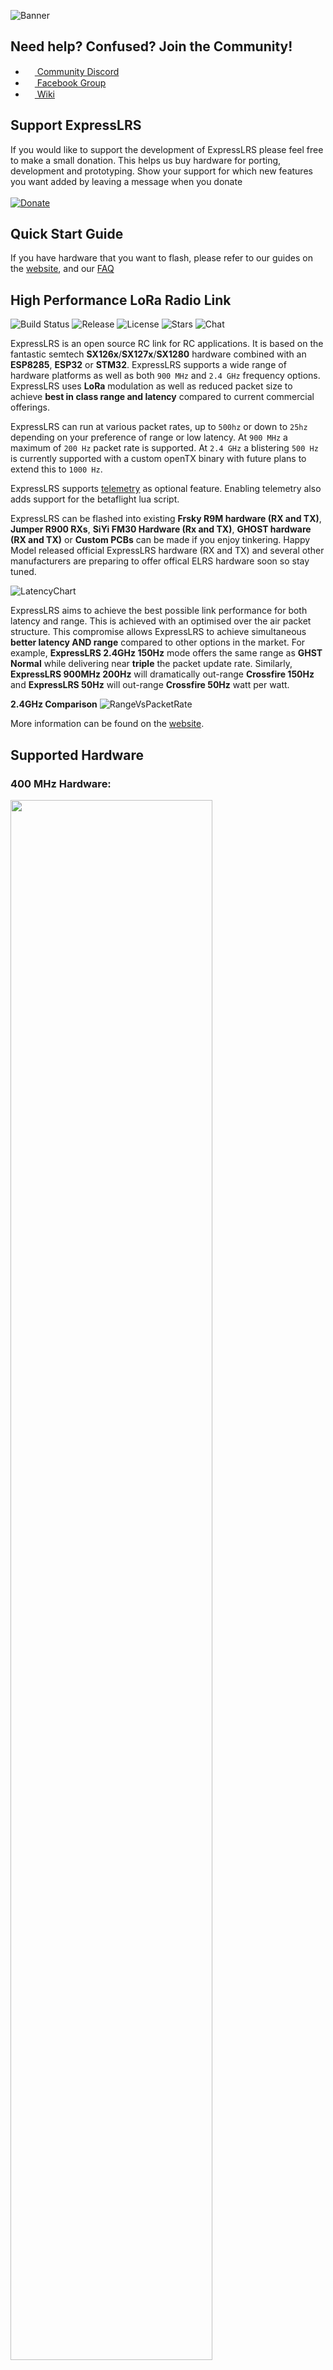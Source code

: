 ![Banner](https://github.com/ExpressLRS/ExpressLRS-Hardware/blob/master/img/banner.png)

## Need help? Confused? Join the Community!
 * [<img src="https://camo.githubusercontent.com/79fcdc7c43f1a1d7c175827976ffee8177814a016fb1b9578ff70f1aef759578/68747470733a2f2f6564656e742e6769746875622e696f2f537570657254696e7949636f6e732f696d616765732f7376672f646973636f72642e737667" width="15" height="15"> Community Discord](https://discord.gg/dS6ReFY)
 * [<img src="https://camo.githubusercontent.com/8f245234577766478eaf3ee72b0615e99bb9ef3eaa56e1c37f75692811181d5c/68747470733a2f2f6564656e742e6769746875622e696f2f537570657254696e7949636f6e732f696d616765732f7376672f66616365626f6f6b2e737667" width="15" height="15"> Facebook Group](https://www.facebook.com/groups/636441730280366)
 * [<img src="https://camo.githubusercontent.com/b079fe922f00c4b86f1b724fbc2e8141c468794ce8adbc9b7456e5e1ad09c622/68747470733a2f2f6564656e742e6769746875622e696f2f537570657254696e7949636f6e732f696d616765732f7376672f6769746875622e737667" width="15" height="15"> Wiki](https://github.com/ExpressLRS/ExpressLRS/wiki)

## Support ExpressLRS
If you would like to support the development of ExpressLRS please feel free to make a small donation. This helps us buy hardware for porting, development and prototyping. Show your support for which new features you want added by leaving a message when you donate<br/><br/>
[![Donate](https://img.shields.io/badge/Donate-PayPal-253B80.svg)](https://www.paypal.com/donate?hosted_button_id=FLHGG9DAFYQZU)

## Quick Start Guide
If you have hardware that you want to flash, please refer to our guides on the [website](https://www.expresslrs.org/), and our [FAQ](https://www.expresslrs.org/faq/)

## High Performance LoRa Radio Link

![Build Status](https://github.com/ExpressLRS/ExpressLRS/workflows/Build%20ExpressLRS/badge.svg)
![Release](https://img.shields.io/github/v/release/ExpressLRS/ExpressLRS?include_prereleases)
![License](https://img.shields.io/github/license/ExpressLRS/ExpressLRS)
![Stars](https://img.shields.io/github/stars/ExpressLRS/ExpressLRS)
![Chat](https://img.shields.io/discord/596350022191415318)

ExpressLRS is an open source RC link for RC applications. It is based on the fantastic semtech **SX126x**/**SX127x**/**SX1280** hardware combined with an **ESP8285**, **ESP32** or **STM32**. ExpressLRS supports a wide range of hardware platforms as well as both `900 MHz` and `2.4 GHz` frequency options. ExpressLRS uses **LoRa** modulation as well as reduced packet size to achieve **best in class range and latency** compared to current commercial offerings.

ExpressLRS can run at various packet rates, up to `500hz` or down to `25hz` depending on your preference of range or low latency. At `900 MHz` a maximum of `200 Hz` packet rate is supported. At `2.4 GHz` a blistering `500 Hz` is currently supported with a custom openTX binary with future plans to extend this to `1000 Hz`.

ExpressLRS supports [telemetry](https://github.com/ExpressLRS/ExpressLRS/wiki/OpenTX-and-Betaflight-Setup#telemetry) as optional feature. Enabling telemetry also adds support for the betaflight lua script.

ExpressLRS can be flashed into existing **Frsky R9M hardware (RX and TX)**, **Jumper R900 RXs**, **SiYi FM30 Hardware (Rx and TX)**, **GHOST hardware (RX and TX)** or **Custom PCBs** can be made if you enjoy tinkering. Happy Model released official ExpressLRS hardware (RX and TX) and several other manufacturers are preparing to offer offical ELRS hardware soon so stay tuned.

![LatencyChart](https://github.com/ExpressLRS/ExpressLRS-Hardware/blob/master/img/Average%20Total%20Latency.png)

ExpressLRS aims to achieve the best possible link performance for both latency and range. This is achieved with an optimised over the air packet structure. This compromise allows ExpressLRS to achieve simultaneous **better latency AND range** compared to other options in the market. For example, **ExpressLRS 2.4GHz 150Hz** mode offers the same range as **GHST Normal** while delivering near **triple** the packet update rate. Similarly, **ExpressLRS 900MHz 200Hz** will dramatically out-range **Crossfire 150Hz** and **ExpressLRS 50Hz** will out-range **Crossfire 50Hz** watt per watt.

**2.4GHz Comparison**
![RangeVsPacketRate](https://github.com/ExpressLRS/ExpressLRS-Hardware/blob/master/img/pktrate_vs_sens.png)

More information can be found on the [website](https://www.expresslrs.org/).


## Supported Hardware

### 400 MHz Hardware:

<img src="https://github.com/pkurucz/ExpressLRS-Hardware/blob/master/img/400Mhardware.jpg" width = "80%">

- **TX**
    - [PK Hawk v1 400Mhz TX](https://github.com/pkurucz/ExpressLRS-Hawk/tree/hawk) (Work in Progress)
- **RX**
    - [PK Hawk v1 400Mhz RX](https://github.com/pkurucz/ExpressLRS-Hawk/tree/hawk) (Work in Progress)

### 900 MHz Hardware:

<img src="https://github.com/ExpressLRS/ExpressLRS-Hardware/blob/master/img/900Mhardware.jpg" width = "80%">

- **TX**
    - [FrSky R9M (2018)](https://www.frsky-rc.com/product/r9m/) (Full Support, requires resistor mod)
    - [FrSky R9M (2019)](https://www.frsky-rc.com/product/r9m-2019/) (Full Support, no mod required)
    - [FrSky R9M Lite](https://www.frsky-rc.com/product/r9m-lite/) (Full Support, power limited)
    - [TTGO LoRa V1/V2](http://www.lilygo.cn/products.aspx?TypeId=50003&fid=t3:50003:3) (Full Support, V2 recommended w/50 mW power limit)
    - [Namimno Voyager 900 TX](http://www.namimno.com/product.html) (Full Support off the shelf)
    - [HappyModel ES915TX](http://www.happymodel.cn/index.php/2021/02/19/expresslrs-module-es915tx-long-range-915mhz-transmitter-and-es915rx-receiver/) (Full Support off the shelf)
    - [HappyModel ES900TX](http://www.happymodel.cn/index.php/2021/02/19/expresslrs-module-es915tx-long-range-915mhz-transmitter-and-es915rx-receiver/) (Full Support off the shelf)
    - DIY Module (Full Support, 50mW limit, limited documentation)
    - [BetaFPV Nano 900Mhz TX](https://betafpv.com/products/elrs-nano-tx-module?variant=39416993415302) (Full Support, 500 mW output power)
- **RX**
    - [FrSky R9mm](https://www.frsky-rc.com/product/r9-mm-ota/) (Full Support, OTA version can be used)
    - [FrSky R9 Mini](https://www.frsky-rc.com/product/r9-mini-ota/) (Full Support, OTA version can be used)
    - [FrSky R9mx](https://www.frsky-rc.com/product/r9-mx/) (Full Support)
    - [FrSky R9 Slim+](https://www.frsky-rc.com/product/r9-slim-ota/) (Full Support, OTA version can be used)
    - [Jumper R900 mini](https://www.jumper-b2b.com/jumper-r900-mini-receiver-900mhz-long-range-rx-p0083.html) (Full Support, only flashable via STLink, Bad Stock antenna)
    - [DIY mini RX](https://github.com/ExpressLRS/ExpressLRS-Hardware/tree/master/PCB/900MHz/RX_Mini_v1.1) (Full Support, supports WiFi Updates)
    - [DIY 20x20 RX](https://github.com/ExpressLRS/ExpressLRS-Hardware/tree/master/PCB/900MHz/RX_20x20_0805_SMD) (Full Support, supports WiFi Updates)
    - [HappyModel ES915RX](http://www.happymodel.cn/index.php/2021/02/19/expresslrs-module-es915tx-long-range-915mhz-transmitter-and-es915rx-receiver/) (Full Support off the shelf)    
    - [HappyModel ES900RX](http://www.happymodel.cn/index.php/2021/02/19/expresslrs-module-es915tx-long-range-915mhz-transmitter-and-es915rx-receiver/) (Full Support off the shelf)
    - [Namimno Voyager 900 RX](http://www.namimno.com/product.html) (Full Support off the shelf)
    - [BetaFPV Nano 900Mhz RX](https://betafpv.com/products/elrs-nano-receiver?variant=39416095441030) (Full Support, supports WiFi Updates)

### 2.4 GHz Hardware:

<img src="https://github.com/ExpressLRS/ExpressLRS-Hardware/blob/master/img/24Ghardware.jpg" width = "80%">

- **TX**
    - [DIY JR Bay](https://github.com/ExpressLRS/ExpressLRS-Hardware/tree/master/PCB/2400MHz/TX_SX1280) (Full Support, ~24dBm measured at 250mw, supports WiFi Updates)
    - [DIY Slim TX](https://github.com/ExpressLRS/ExpressLRS-Hardware/tree/master/PCB/2400MHz/TX_SX1280_Slim) (Full Support, ~24dBm measured at 250mw, supports Wifi Updates, fits Slim Bay)
    - [DIY Slimmer TX](https://github.com/ExpressLRS/ExpressLRS-Hardware/tree/master/PCB/2400MHz/TX_SX1280_Slimmer) (Full Support, ~24dBm measured at 250mw, supports Wifi Updates, fits Slim Bay)
    - [DIY T-Lite](https://github.com/ExpressLRS/ExpressLRS-Hardware/tree/master/PCB/2400MHz/TX_SX1280_TLite) (Full Support, ~24dBm measured at 250mw, supports WiFi Updates)
    - [GHOST TX](https://www.immersionrc.com/fpv-products/ghost/) (Full Support, 250 mW output power, OLED support in ELRS v1.1)
    - [GHOST TX Lite](https://www.immersionrc.com/fpv-products/ghost/) (Full Support, 250 mW output power, OLED support in ELRS v1.1)
    - [HappyModel TX](http://www.happymodel.cn/index.php/2021/04/12/happymodel-2-4g-expresslrs-elrs-micro-tx-module-es24tx/) (Full Support, 250 mW output power)
    - [BetaFPV Nano 2.4GHz TX](https://betafpv.com/products/elrs-nano-tx-module?variant=39416993382534) (Full Support, 500 mW output power)
- **RX**
    - [GHOST Atto](https://www.immersionrc.com/fpv-products/ghost/) (Full Support, Initial flashing with STLINK then both STLINK and BF passthrough)
    - [GHOST Zepto](https://www.immersionrc.com/fpv-products/ghost/) (Full Support, Initial flashing with STLINK then both STLINK and BF passthrough)
    - [DIY 20x20 RX](https://github.com/ExpressLRS/ExpressLRS-Hardware/tree/master/PCB/2400MHz/RX_20x20) (Full Support, easy to build. WiFi Updating)
    - [DIY Nano RX](https://github.com/ExpressLRS/ExpressLRS-Hardware/tree/master/PCB/2400MHz/RX_Nano) (Full Support, CRSF Nano Footprint, WiFi Updating)
    - [DIY Nano CCG RX](https://github.com/ExpressLRS/ExpressLRS-Hardware/tree/master/PCB/2400MHz/RX_CCG_Nano) (Full Support, CRSF Nano Pinout, STM32 Based)
    - [DIY Nano Ceramic RX](https://github.com/ExpressLRS/ExpressLRS-Hardware/tree/master/PCB/2400MHz/RX_Nano_Ceramic) (Full Support, CRSF Nano Footprint, WiFi Updating, Built in antenna)
    - [HappyModel PP RX](http://www.happymodel.cn/index.php/2021/04/10/happymodel-2-4g-expresslrs-elrs-nano-series-receiver-module-pp-rx-ep1-rx-ep2-rx/) (Full Support, CRSF Nano Pinout, STM32 Based)
    - [HappyModel EP1/EP2 RX](http://www.happymodel.cn/index.php/2021/04/10/happymodel-2-4g-expresslrs-elrs-nano-series-receiver-module-pp-rx-ep1-rx-ep2-rx/) (Full Support, CRSF Nano Pinout, ESP8285 Based, WiFi Updating)
    - [BetaFPV Nano 2.4GHz RX](https://betafpv.com/products/elrs-nano-receiver?variant=39416095408262) (Full Support, supports WiFi Updates)

## Long Range Competition
One of the most frequently asked questions that gets asked by people who are interested in, but haven't yet tried ELRS is "How far does it go, and at what packet rate?"

The following table is a leaderboard of the current record holder for each packet rate, and the longest distance from home. Note that not every flight resulted in a failsafe at max range, so the link may go (much) futher in some cases.

### Rules
Anyone can add an entry to the table, and entries should include the:
- Max distance from home
- RF freq (900 / 2.4)
- Packet rate
- Power level
- If the link failsafed at max range
- The pilot name
- A link to your DVR on youtube (DVR is essential to compete, sorry, no keyboard claims)

### Current Leaderboard
| Max Dist. | Freq | Pkt Rate | TX Power | Failsafe at Max Range? | Pilot Handle | Link to DVR |
| ---- | -------- | -------- | --------- | ---------------------- | ------------ | ----------- |
| 40Km | 900M | 50HZ | 10mW | No | Snipes | https://www.youtube.com/watch?v=0QWN9qWoSYY |
| 35Km | 2.4G | 250HZ | 100mW | No | Snipes | https://youtu.be/dBmTRhgVcyY |
| 20Km | 2.4G | 150HZ | 100mW | Yes | Pairan | https://youtu.be/B9-AItJ9WS0 |
| 10Km | 2.4G | 500HZ | 10mW | Yes | mrscythe | https://youtu.be/IpiPEZrCGtg |
| 10Km | 2.4G | 250HZ | 100mW | No | Snipes | https://youtu.be/dJYfWLtXVg8 |
| 10Km | 900M | 50HZ | 100mW | Yes | Taufik | https://youtu.be/Pi2j17T2dSk |
| 6Km | 900M | 100HZ | 50mW | No | Snipes | https://youtu.be/kN89mINbmQc?t=58 |
| 6Km | 2.4G | 500HZ | 250mW | No | Spec | https://www.youtube.com/watch?v=bVJaiqJq8gY |
| 4.77Km | 900M | 200HZ | 250mW | No | DaBit | https://www.youtube.com/watch?v=k0lY0XwB6Ko |
| 3Km | 2.4G (ceramic chip antenna RX) | 500HZ | 100mW | No | Spec | https://www.youtube.com/watch?v=kfa6ugX46n8 |
| 2.28Km | 900M | 50HZ | 10mW | No | Mike Malagoli | https://www.youtube.com/watch?v=qi4OygUAZxA&t=75s |


## Legal Stuff
The use and operation of this type of device may require a license and some countries may forbid its use. It is entirely up to the end user to ensure compliance with local regulations. This is experimental software/hardware and there is no guarantee of stability or reliability. **USE AT YOUR OWN RISK**

[![Banner](https://github.com/ExpressLRS/ExpressLRS-Hardware/blob/master/img/footer.png)](https://github.com/ExpressLRS/ExpressLRS/wiki#community)

